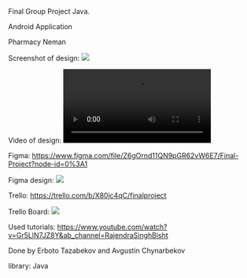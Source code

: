 Final Group Project Java.

Android Application

Pharmacy Neman

Screenshot of design: ![](https://user-images.githubusercontent.com/72886935/117552476-622d6c80-b06d-11eb-86ae-b7fec13a75a7.png)

Video of design: ![](https://user-images.githubusercontent.com/72886935/117553060-0d8bf080-b071-11eb-838e-83032a187ec6.MOV)



Figma: https://www.figma.com/file/Z6gOrnd11QN9pGR62vW6E7/Final-Project?node-id=0%3A1

Figma design: ![](https://user-images.githubusercontent.com/72886935/117552692-d1579080-b06e-11eb-8b80-3f7fad0734a7.png)


Trello: https://trello.com/b/X80jc4qC/finalproject

Trello Board: ![](https://user-images.githubusercontent.com/72886935/117552368-b7b54980-b06c-11eb-9d06-386ff4cfe124.png)

Used tutorials: https://www.youtube.com/watch?v=Gr5LlN7JZ8Y&ab_channel=RajendraSinghBisht


Done by Erboto Tazabekov and Avgustin Chynarbekov



library: Java
